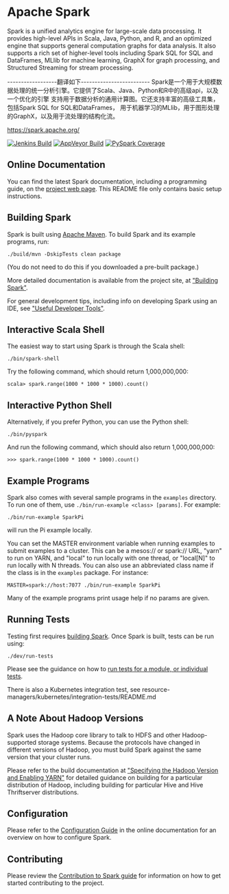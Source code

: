 # Apache Spark

Spark is a unified analytics engine for large-scale data processing. It provides
high-level APIs in Scala, Java, Python, and R, and an optimized engine that
supports general computation graphs for data analysis. It also supports a
rich set of higher-level tools including Spark SQL for SQL and DataFrames,
MLlib for machine learning, GraphX for graph processing,
and Structured Streaming for stream processing.

------------------翻译如下-------------------------
Spark是一个用于大规模数据处理的统一分析引擎。它提供了Scala、Java、Python和R中的高级api，以及一个优化的引擎
支持用于数据分析的通用计算图。它还支持丰富的高级工具集，包括Spark SQL for SQL和DataFrames，
用于机器学习的MLlib，用于图形处理的GraphX，以及用于流处理的结构化流。

<https://spark.apache.org/>

[![Jenkins Build](https://amplab.cs.berkeley.edu/jenkins/job/spark-master-test-sbt-hadoop-2.7-hive-2.3/badge/icon)](https://amplab.cs.berkeley.edu/jenkins/job/spark-master-test-sbt-hadoop-2.7-hive-2.3)
[![AppVeyor Build](https://img.shields.io/appveyor/ci/ApacheSoftwareFoundation/spark/master.svg?style=plastic&logo=appveyor)](https://ci.appveyor.com/project/ApacheSoftwareFoundation/spark)
[![PySpark Coverage](https://img.shields.io/badge/dynamic/xml.svg?label=pyspark%20coverage&url=https%3A%2F%2Fspark-test.github.io%2Fpyspark-coverage-site&query=%2Fhtml%2Fbody%2Fdiv%5B1%5D%2Fdiv%2Fh1%2Fspan&colorB=brightgreen&style=plastic)](https://spark-test.github.io/pyspark-coverage-site)


## Online Documentation

You can find the latest Spark documentation, including a programming
guide, on the [project web page](https://spark.apache.org/documentation.html).
This README file only contains basic setup instructions.

## Building Spark

Spark is built using [Apache Maven](https://maven.apache.org/).
To build Spark and its example programs, run:

    ./build/mvn -DskipTests clean package

(You do not need to do this if you downloaded a pre-built package.)

More detailed documentation is available from the project site, at
["Building Spark"](https://spark.apache.org/docs/latest/building-spark.html).

For general development tips, including info on developing Spark using an IDE, see ["Useful Developer Tools"](https://spark.apache.org/developer-tools.html).

## Interactive Scala Shell

The easiest way to start using Spark is through the Scala shell:

    ./bin/spark-shell

Try the following command, which should return 1,000,000,000:

    scala> spark.range(1000 * 1000 * 1000).count()

## Interactive Python Shell

Alternatively, if you prefer Python, you can use the Python shell:

    ./bin/pyspark

And run the following command, which should also return 1,000,000,000:

    >>> spark.range(1000 * 1000 * 1000).count()

## Example Programs

Spark also comes with several sample programs in the `examples` directory.
To run one of them, use `./bin/run-example <class> [params]`. For example:

    ./bin/run-example SparkPi

will run the Pi example locally.

You can set the MASTER environment variable when running examples to submit
examples to a cluster. This can be a mesos:// or spark:// URL,
"yarn" to run on YARN, and "local" to run
locally with one thread, or "local[N]" to run locally with N threads. You
can also use an abbreviated class name if the class is in the `examples`
package. For instance:

    MASTER=spark://host:7077 ./bin/run-example SparkPi

Many of the example programs print usage help if no params are given.

## Running Tests

Testing first requires [building Spark](#building-spark). Once Spark is built, tests
can be run using:

    ./dev/run-tests

Please see the guidance on how to
[run tests for a module, or individual tests](https://spark.apache.org/developer-tools.html#individual-tests).

There is also a Kubernetes integration test, see resource-managers/kubernetes/integration-tests/README.md

## A Note About Hadoop Versions

Spark uses the Hadoop core library to talk to HDFS and other Hadoop-supported
storage systems. Because the protocols have changed in different versions of
Hadoop, you must build Spark against the same version that your cluster runs.

Please refer to the build documentation at
["Specifying the Hadoop Version and Enabling YARN"](https://spark.apache.org/docs/latest/building-spark.html#specifying-the-hadoop-version-and-enabling-yarn)
for detailed guidance on building for a particular distribution of Hadoop, including
building for particular Hive and Hive Thriftserver distributions.

## Configuration

Please refer to the [Configuration Guide](https://spark.apache.org/docs/latest/configuration.html)
in the online documentation for an overview on how to configure Spark.

## Contributing

Please review the [Contribution to Spark guide](https://spark.apache.org/contributing.html)
for information on how to get started contributing to the project.

